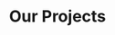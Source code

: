 ---
title: "Our Projects"
subtitle: ""
# meta description
description: "This is meta description"
draft: false
---